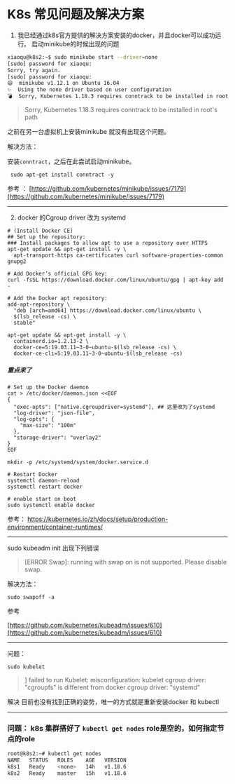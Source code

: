 # K8s 常见问题及解决方案

1. 我已经通过k8s官方提供的解决方案安装的docker，并且docker可以成功运行。 启动minikube的时候出现的问题 

```bash
xiaoqu@k8s2:~$ sudo minikube start --driver=none
[sudo] password for xiaoqu:
Sorry, try again.
[sudo] password for xiaoqu:
😄  minikube v1.12.1 on Ubuntu 16.04
✨  Using the none driver based on user configuration
💣  Sorry, Kubernetes 1.18.3 requires conntrack to be installed in root's path
```

> Sorry, Kubernetes 1.18.3 requires conntrack to be installed in root's path

之前在另一台虚拟机上安装minikube 就没有出现这个问题。

解决方法：

安装`conntract`，之后在此尝试启动minikube。

```shell
 sudo apt-get install conntract -y
```
参考 ：
[https://github.com/kubernetes/minikube/issues/7179](https://github.com/kubernetes/minikube/issues/7179)


----   


2. docker 的Cgroup driver 改为 systemd 

```
# (Install Docker CE)
## Set up the repository:
### Install packages to allow apt to use a repository over HTTPS
apt-get update && apt-get install -y \
  apt-transport-https ca-certificates curl software-properties-common gnupg2
```

```
# Add Docker’s official GPG key:
curl -fsSL https://download.docker.com/linux/ubuntu/gpg | apt-key add -
```

```
# Add the Docker apt repository:
add-apt-repository \
  "deb [arch=amd64] https://download.docker.com/linux/ubuntu \
  $(lsb_release -cs) \
  stable"
```

```
apt-get update && apt-get install -y \
  containerd.io=1.2.13-2 \
  docker-ce=5:19.03.11~3-0~ubuntu-$(lsb_release -cs) \
  docker-ce-cli=5:19.03.11~3-0~ubuntu-$(lsb_release -cs)
```

##### 重点来了

```
# Set up the Docker daemon
cat > /etc/docker/daemon.json <<EOF
{
  "exec-opts": ["native.cgroupdriver=systemd"], ## 这里改为了systemd
  "log-driver": "json-file",
  "log-opts": {
    "max-size": "100m"
  },
  "storage-driver": "overlay2"
}
EOF
```

```
mkdir -p /etc/systemd/system/docker.service.d

# Restart Docker
systemctl daemon-reload
systemctl restart docker

# enable start on boot
sudo systemctl enable docker

```

参考： 
https://kubernetes.io/zh/docs/setup/production-environment/container-runtimes/

--- 

sudo kubeadm init 出现下列错误   

> [ERROR Swap]: running with swap on is not supported. Please disable swap.

解决方法：

```
sudo swapoff -a
```

参考

[https://github.com/kubernetes/kubeadm/issues/610](https://github.com/kubernetes/kubeadm/issues/610)

--- 

问题：

``` 
sudo kubelet 
```

> ] failed to run Kubelet: misconfiguration: kubelet cgroup driver: "cgroupfs" is different from docker cgroup driver: "systemd"


解决 
目前也没有找到正确的姿势，唯一的方式就是重新安装docker 和 kubectl

---  

### 问题： k8s 集群搭好了 `kubectl get nodes` role是空的，如何指定节点的role

```bash
root@k8s2:~# kubectl get nodes
NAME   STATUS   ROLES    AGE   VERSION
k8s1   Ready    <none>   14h   v1.18.6
k8s2   Ready    master   15h   v1.18.6
```

